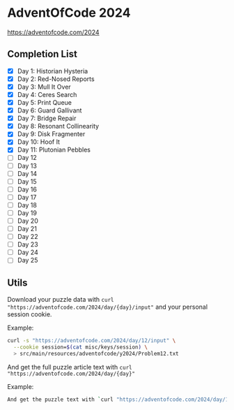 # AdventOfCode 2024

https://adventofcode.com/2024

## Completion List

- [x] Day 1: Historian Hysteria
- [x] Day 2: Red-Nosed Reports
- [x] Day 3: Mull It Over
- [x] Day 4: Ceres Search
- [x] Day 5: Print Queue
- [x] Day 6: Guard Gallivant
- [x] Day 7: Bridge Repair
- [x] Day 8: Resonant Collinearity
- [x] Day 9: Disk Fragmenter
- [x] Day 10: Hoof It
- [x] Day 11: Plutonian Pebbles
- [ ] Day 12
- [ ] Day 13
- [ ] Day 14
- [ ] Day 15
- [ ] Day 16
- [ ] Day 17
- [ ] Day 18
- [ ] Day 19
- [ ] Day 20
- [ ] Day 21
- [ ] Day 22
- [ ] Day 23
- [ ] Day 24
- [ ] Day 25

## Utils

Download your puzzle data with `curl "https://adventofcode.com/2024/day/{day}/input"` and your personal session cookie.

Example:

```bash
curl -s "https://adventofcode.com/2024/day/12/input" \
  --cookie session=$(cat misc/keys/session) \
  > src/main/resources/adventofcode/y2024/Problem12.txt
```

And get the full puzzle article text with `curl "https://adventofcode.com/2024/day/{day}"`

Example:

```bash
And get the puzzle text with `curl "https://adventofcode.com/2024/day/1" | htmlq -t article`
```
